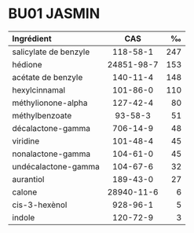 # BU01 JASMIN

| Ingrédient             | CAS                  | ‰       |
| :--------------------- | :------------------: | ------: |
| salicylate de benzyle  | 118-58-1             | 247     |
| hédione                | 24851-98-7           | 153     |
| acétate de benzyle     | 140-11-4             | 148     |
| hexylcinnamal          | 101-86-0             | 110     |
| méthylionone-alpha     | 127-42-4             | 80      |
| méthylbenzoate         | 93-58-3              | 51      |
| décalactone-gamma      | 706-14-9             | 48      |
| viridine               | 101-48-4             | 45      |
| nonalactone-gamma      | 104-61-0             | 45      |
| undécalactone-gamma    | 104-67-6             | 32      |
| aurantiol              | 189-43-0             | 27      |
| calone                 | 28940-11-6           | 6       |
| cis-3-hexènol          | 928-96-1             | 5       |
| indole                 | 120-72-9             | 3       |
